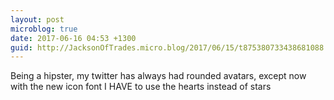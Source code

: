 ```yaml
---
layout: post
microblog: true
date: 2017-06-16 04:53 +1300
guid: http://JacksonOfTrades.micro.blog/2017/06/15/t875380733438681088.html
---
```

Being a hipster, my twitter has always had rounded avatars, except now with the new icon font I HAVE to use the hearts instead of stars
